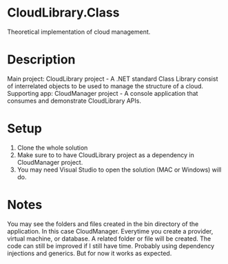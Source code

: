# CloudLibrary.Class
Theoretical implementation of cloud management.

# Description

Main project: CloudLibrary project - A .NET standard Class Library consist of interrelated objects to be used to manage the structure of a cloud.
Supporting app: CloudManager project - A console application that consumes and demonstrate CloudLibrary APIs.

# Setup

1. Clone the whole solution
2. Make sure to to have CloudLibrary project as a dependency in CloudManager project.
3. You may need Visual Studio to open the solution (MAC or Windows) will do.

# Notes

You may see the folders and files created in the bin directory of the application. In this case CloudManager.
Everytime you create a provider, virtual machine, or database. A related folder or file will be created.
The code can still be improved if I still have time. Probably using dependency injections and generics.
But for now it works as expected.

